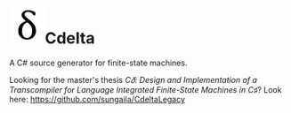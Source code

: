 ﻿<img src="https://raw.githubusercontent.com/sungaila/Cdelta/master/etc/Icon.png" align="left" width="64" height="64" alt="Cdelta Logo">

# Cdelta
A C# source generator for finite-state machines.

Looking for the master's thesis *C𝛿: Design and Implementation of a Transcompiler for Language Integrated Finite-State Machines in C♯*? Look here: https://github.com/sungaila/CdeltaLegacy